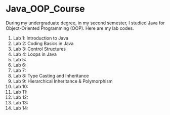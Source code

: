 # Java_OOP_Course
During my undergraduate degree, in my second semester, I studied Java for Object-Oriented Programming (OOP). Here are my lab codes.
1. Lab 1: Introduction to Java
2. Lab 2: Coding Basics in Java
3. Lab 3: Control Structures
4. Lab 4: Loops in Java
5. Lab 5:
6. Lab 6: 
7. Lab 7:
8. Lab 8: Type Casting and Inheritance
9. Lab 9: Hierarchical Inheritance & Polymorphism 
10. Lab 10:
11. Lab 11:
12. Lab 12:
13. Lab 13:
14. Lab 14:
